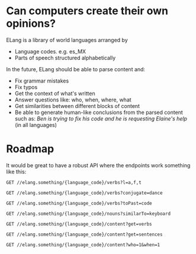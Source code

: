 # Can computers create their own opinions?

ELang is a library of world languages arranged by 

- Language codes. e.g. es_MX
- Parts of speech structured alphabetically

In the future, ELang should be able to parse content and: 

- Fix grammar mistakes
- Fix typos
- Get the context of what's written
- Answer questions like: who, when, where, what
- Get similarities between different blocks of content
- Be able to generate human-like conclusions from the parsed content such as: _Ben is trying to fix his code and he is requesting Elaine's help_ (in all languages)

# Roadmap

It would be great to have a robust API where the endpoints work something like this:

```
GET //elang.something/{language_code}/verbs?l=a,f,t

GET //elang.something/{language_code}/verbs?conjugate=dance

GET //elang.something/{language_code}/verbs?toPast=code

GET //elang.something/{language_code}/nouns?similarTo=keyboard

GET //elang.something/{language_code}/content?get=verbs

GET //elang.something/{language_code}/content?get=sentences

GET //elang.something/{language_code}/content?who=1&when=1
```